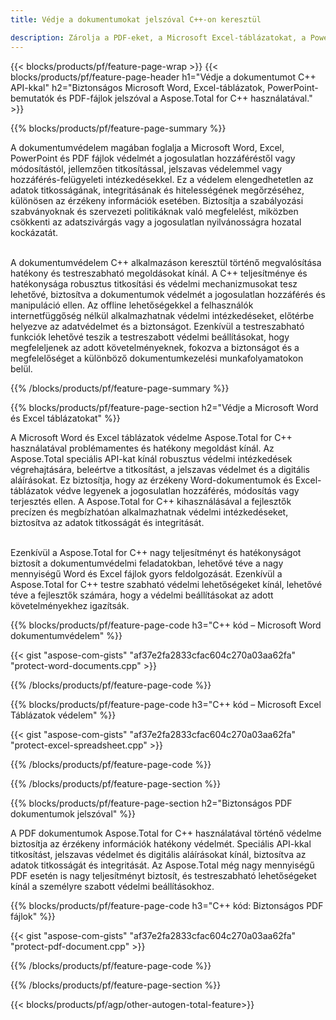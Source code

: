 ```yaml
---
title: Védje a dokumentumokat jelszóval C++-on keresztül 

description: Zárolja a PDF-eket, a Microsoft Excel-táblázatokat, a PowerPoint-bemutatókat és a Word-dokumentumokat jelszavakkal a C++ alkalmazáson keresztül. Alkalmazzon jelszavas védelmet könnyedén.
---
```


{{< blocks/products/pf/feature-page-wrap >}}
{{< blocks/products/pf/feature-page-header h1="Védje a dokumentumot C++ API-kkal" h2="Biztonságos Microsoft Word, Excel-táblázatok, PowerPoint-bemutatók és PDF-fájlok jelszóval a Aspose.Total for C++ használatával." >}}

{{% blocks/products/pf/feature-page-summary %}}

A dokumentumvédelem magában foglalja a Microsoft Word, Excel, PowerPoint és PDF fájlok védelmét a jogosulatlan hozzáféréstől vagy módosítástól, jellemzően titkosítással, jelszavas védelemmel vagy hozzáférés-felügyeleti intézkedésekkel. Ez a védelem elengedhetetlen az adatok titkosságának, integritásának és hitelességének megőrzéséhez, különösen az érzékeny információk esetében. Biztosítja a szabályozási szabványoknak és szervezeti politikáknak való megfelelést, miközben csökkenti az adatszivárgás vagy a jogosulatlan nyilvánosságra hozatal kockázatát. <br /><br />

A dokumentumvédelem C++ alkalmazáson keresztül történő megvalósítása hatékony és testreszabható megoldásokat kínál. A C++ teljesítménye és hatékonysága robusztus titkosítási és védelmi mechanizmusokat tesz lehetővé, biztosítva a dokumentumok védelmét a jogosulatlan hozzáférés és manipuláció ellen. Az offline lehetőségekkel a felhasználók internetfüggőség nélkül alkalmazhatnak védelmi intézkedéseket, előtérbe helyezve az adatvédelmet és a biztonságot. Ezenkívül a testreszabható funkciók lehetővé teszik a testreszabott védelmi beállításokat, hogy megfeleljenek az adott követelményeknek, fokozva a biztonságot és a megfelelőséget a különböző dokumentumkezelési munkafolyamatokon belül.

{{% /blocks/products/pf/feature-page-summary  %}}

{{% blocks/products/pf/feature-page-section  h2="Védje a Microsoft Word és Excel táblázatokat" %}}

A Microsoft Word és Excel táblázatok védelme Aspose.Total for C++ használatával problémamentes és hatékony megoldást kínál. Az Aspose.Total speciális API-kat kínál robusztus védelmi intézkedések végrehajtására, beleértve a titkosítást, a jelszavas védelmet és a digitális aláírásokat. Ez biztosítja, hogy az érzékeny Word-dokumentumok és Excel-táblázatok védve legyenek a jogosulatlan hozzáférés, módosítás vagy terjesztés ellen. A Aspose.Total for C++ kihasználásával a fejlesztők precízen és megbízhatóan alkalmazhatnak védelmi intézkedéseket, biztosítva az adatok titkosságát és integritását.<br /><br />

Ezenkívül a Aspose.Total for C++ nagy teljesítményt és hatékonyságot biztosít a dokumentumvédelmi feladatokban, lehetővé téve a nagy mennyiségű Word és Excel fájlok gyors feldolgozását. Ezenkívül a Aspose.Total for C++ testre szabható védelmi lehetőségeket kínál, lehetővé téve a fejlesztők számára, hogy a védelmi beállításokat az adott követelményekhez igazítsák.

{{% blocks/products/pf/feature-page-code h3="C++ kód – Microsoft Word dokumentumvédelem" %}}

{{< gist "aspose-com-gists" "af37e2fa2833cfac604c270a03aa62fa" "protect-word-documents.cpp" >}}

{{% /blocks/products/pf/feature-page-code  %}}

{{% blocks/products/pf/feature-page-code h3="C++ kód – Microsoft Excel Táblázatok védelem" %}}

{{< gist "aspose-com-gists" "af37e2fa2833cfac604c270a03aa62fa" "protect-excel-spreadsheet.cpp" >}}

{{% /blocks/products/pf/feature-page-code  %}}

{{% /blocks/products/pf/feature-page-section %}}

{{% blocks/products/pf/feature-page-section  h2="Biztonságos PDF dokumentumok jelszóval" %}}

A PDF dokumentumok Aspose.Total for C++ használatával történő védelme biztosítja az érzékeny információk hatékony védelmét. Speciális API-kkal titkosítást, jelszavas védelmet és digitális aláírásokat kínál, biztosítva az adatok titkosságát és integritását. Az Aspose.Total még nagy mennyiségű PDF esetén is nagy teljesítményt biztosít, és testreszabható lehetőségeket kínál a személyre szabott védelmi beállításokhoz. 

{{% blocks/products/pf/feature-page-code h3="C++ kód: Biztonságos PDF fájlok" %}}

{{< gist "aspose-com-gists" "af37e2fa2833cfac604c270a03aa62fa" "protect-pdf-document.cpp" >}}

{{% /blocks/products/pf/feature-page-code  %}}

{{% /blocks/products/pf/feature-page-section %}}

{{< blocks/products/pf/agp/other-autogen-total-feature>}}